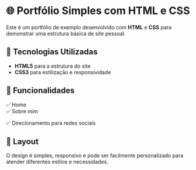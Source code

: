 # 🌐 Portfólio Simples com HTML e CSS  

Este é um portfólio de exemplo desenvolvido com **HTML** e **CSS** para demonstrar uma estrutura básica de site pessoal.  

## 🚀 Tecnologias Utilizadas  
- **HTML5** para a estrutura do site  
- **CSS3** para estilização e responsividade  

## 📌 Funcionalidades  
✅ Home  
✅ Sobre mim

✅ Direcionamento para redes sociais


## 🎨 Layout  
O design é simples, responsivo e pode ser facilmente personalizado para atender diferentes estilos e necessidades.  
